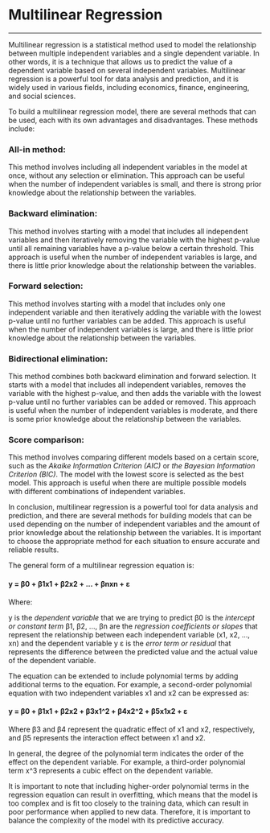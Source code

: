 
# Multilinear Regression
-----------------------------------------------------------------------------------------------------------------------------------------------------------------------


Multilinear regression is a statistical method used to model the relationship between multiple independent variables and a single dependent variable. In other words, it is a technique that allows us to predict the value of a dependent variable based on several independent variables. Multilinear regression is a powerful tool for data analysis and prediction, and it is widely used in various fields, including economics, finance, engineering, and social sciences.

To build a multilinear regression model, there are several methods that can be used, each with its own advantages and disadvantages. These methods include:

### **All-in method:** 
This method involves including all independent variables in the model at once, without any selection or elimination. This approach can be useful when the number of independent variables is small, and there is strong prior knowledge about the relationship between the variables.

### **Backward elimination:**
This method involves starting with a model that includes all independent variables and then iteratively removing the variable with the highest p-value until all remaining variables have a p-value below a certain threshold. This approach is useful when the number of independent variables is large, and there is little prior knowledge about the relationship between the variables.

### **Forward selection:** 
This method involves starting with a model that includes only one independent variable and then iteratively adding the variable with the lowest p-value until no further variables can be added. This approach is useful when the number of independent variables is large, and there is little prior knowledge about the relationship between the variables.

### **Bidirectional elimination:** 
This method combines both backward elimination and forward selection. It starts with a model that includes all independent variables, removes the variable with the highest p-value, and then adds the variable with the lowest p-value until no further variables can be added or removed. This approach is useful when the number of independent variables is moderate, and there is some prior knowledge about the relationship between the variables.

### **Score comparison:** 
This method involves comparing different models based on a certain score, such as the _Akaike Information Criterion (AIC)_ or _the Bayesian Information Criterion (BIC)_. The model with the lowest score is selected as the best model. This approach is useful when there are multiple possible models with different combinations of independent variables.

In conclusion, multilinear regression is a powerful tool for data analysis and prediction, and there are several methods for building models that can be used depending on the number of independent variables and the amount of prior knowledge about the relationship between the variables. It is important to choose the appropriate method for each situation to ensure accurate and reliable results.

The general form of a multilinear regression equation is:

#### ****y = β0 + β1x1 + β2x2 + ... + βnxn + ε****

Where:

y is the _dependent variable_ that we are trying to predict
β0 is the _intercept or constant term_
β1, β2, ..., βn are the _regression coefficients or slopes_ that represent the relationship between each independent variable (x1, x2, ..., xn) and the dependent variable y
ε is the _error term or residual_ that represents the difference between the predicted value and the actual value of the dependent variable.

The equation can be extended to include polynomial terms by adding additional terms to the equation. For example, a second-order polynomial equation with two independent variables x1 and x2 can be expressed as:

#### ****y = β0 + β1x1 + β2x2 + β3x1^2 + β4x2^2 + β5x1x2 + ε****

Where β3 and β4 represent the quadratic effect of x1 and x2, respectively, and β5 represents the interaction effect between x1 and x2.

In general, the degree of the polynomial term indicates the order of the effect on the dependent variable. For example, a third-order polynomial term x^3 represents a cubic effect on the dependent variable.

It is important to note that including higher-order polynomial terms in the regression equation can result in overfitting, which means that the model is too complex and is fit too closely to the training data, which can result in poor performance when applied to new data. Therefore, it is important to balance the complexity of the model with its predictive accuracy.





